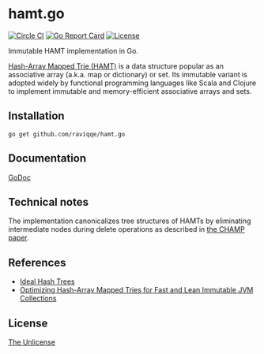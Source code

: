 # hamt.go

[![Circle CI](https://img.shields.io/circleci/project/github/raviqqe/hamt.go.svg?style=flat-square)](https://circleci.com/gh/raviqqe/hamt.go)
[![Go Report Card](https://goreportcard.com/badge/github.com/raviqqe/hamt.go?style=flat-square)](https://goreportcard.com/report/github.com/raviqqe/hamt.go)
[![License](https://img.shields.io/github/license/raviqqe/hamt.go.svg?style=flat-square)][unlicense]

Immutable HAMT implementation in Go.

[Hash-Array Mapped Trie (HAMT)](https://en.wikipedia.org/wiki/Hash_array_mapped_trie)
is a data structure popular as an associative array (a.k.a. map or dictionary)
or set.
Its immutable variant is adopted widely by functional programming languages
like Scala and Clojure to implement immutable and memory-efficient associative
arrays and sets.

## Installation

```
go get github.com/raviqqe/hamt.go
```

## Documentation

[GoDoc](https://godoc.org/github.com/raviqqe/hamt.go)

## Technical notes

The implementation canonicalizes tree structures of HAMTs by eliminating
intermediate nodes during delete operations as described
in [the CHAMP paper][champ].

## References

- [Ideal Hash Trees](https://infoscience.epfl.ch/record/64398/files/idealhashtrees.pdf)
- [Optimizing Hash-Array Mapped Tries for Fast and Lean Immutable JVM Collections][champ]

## License

[The Unlicense][unlicense]

[champ]: https://michael.steindorfer.name/publications/oopsla15.pdf

[unlicense]: https://unlicense.org/
